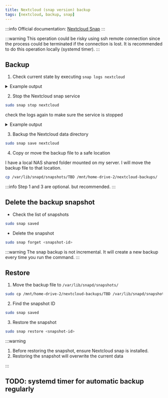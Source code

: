 ```yaml
---
title: Nextcloud (snap version) backup
tags: [nextcloud, backup, snap]
---
```


:::info
Official documentation: [Nextcloud Snap](https://github.com/nextcloud-snap/nextcloud-snap/wiki/Backup-and-Restore)
:::

:::warning
This operation could be risky using ssh remote connection since the process could be terminated if the connection is lost. It is recommended to do this operation locally (systemd timer).
:::

## Backup

1. Check current state by executing `snap logs nextcloud`

<details>
<summary>Example output</summary>

```bash
❯ sudo snap logs nextcloud
2024-08-29T00:00:16Z nextcloud.logrotate[584775]: considering log /var/snap/nextcloud/current/logs/mysql_errors.log
2024-08-29T00:00:16Z nextcloud.logrotate[584775]:   Now: 2024-08-29 00:00
2024-08-29T00:00:16Z nextcloud.logrotate[584775]:   Last rotated at 2024-08-27 00:00
2024-08-29T00:00:16Z nextcloud.logrotate[584775]:   log does not need rotating (log has been rotated at 2024-8-27 0:0, that is not week ago yet)
2024-08-29T00:00:16Z systemd[1]: snap.nextcloud.logrotate.service: Deactivated successfully.
2024-08-29T01:07:00Z nextcloud.renew-certs[599165]: Saving debug log to /var/snap/nextcloud/current/certs/certbot/logs/letsencrypt.log
2024-08-29T01:07:01Z nextcloud.renew-certs[599165]: - - - - - - - - - - - - - - - - - - - - - - - - - - - - - - - - - - - - - - - -
2024-08-29T01:07:01Z nextcloud.renew-certs[599165]: No renewals were attempted.
2024-08-29T01:07:01Z nextcloud.renew-certs[599165]: No hooks were run.
2024-08-29T01:07:01Z nextcloud.renew-certs[599165]: - - - - - - - - - - - - - - - - - - - - - - - - - - - - - - - - - - - - - - - -
```

</details>

2. Stop the Nextcloud snap service

```bash
sudo snap stop nextcloud
```

check the logs again to make sure the service is stopped

<details>
<summary>Example output</summary>

```bash
❯ sudo snap logs nextcloud
2024-08-29T12:29:42Z systemd[1]: Stopped snap.nextcloud.php-fpm.service - Service for snap application nextcloud.php-fpm.
2024-08-29T12:29:42Z systemd[1]: snap.nextcloud.php-fpm.service: Consumed 17h 23min 13.479s CPU time, 28.2G memory peak, 0B memory swap peak.
2024-08-29T12:29:42Z systemd[1]: Stopping snap.nextcloud.redis-server.service - Service for snap application nextcloud.redis-server...
2024-08-29T12:29:42Z systemd[1]: snap.nextcloud.redis-server.service: Deactivated successfully.
2024-08-29T12:29:42Z systemd[1]: Stopped snap.nextcloud.redis-server.service - Service for snap application nextcloud.redis-server.
2024-08-29T12:29:42Z systemd[1]: snap.nextcloud.redis-server.service: Consumed 44min 59.826s CPU time, 18.7M memory peak, 0B memory swap peak.
2024-08-29T12:29:42Z systemd[1]: Stopping snap.nextcloud.renew-certs.service - Service for snap application nextcloud.renew-certs...
2024-08-29T12:29:42Z systemd[1]: snap.nextcloud.renew-certs.service: Deactivated successfully.
2024-08-29T12:29:42Z systemd[1]: Stopped snap.nextcloud.renew-certs.service - Service for snap application nextcloud.renew-certs.
2024-08-29T12:29:42Z systemd[1]: snap.nextcloud.renew-certs.service: Consumed 6.246s CPU time, 75.8M memory peak, 0B memory swap peak.
```

</details>

3. Backup the Nextcloud data directory

```bash
sudo snap save nextcloud
```

4. Copy or move the backup file to a safe location

I have a local NAS shared folder mounted on my server. I will move the backup file to that location.

```bash
cp /var/lib/snapd/snapshots/TBD /mnt/home-drive-2/nextcloud-backups/
```

:::info
Step 1 and 3 are optional. but recommended.
:::

## Delete the backup snapshot

- Check the list of snapshots

```bash
sudo snap saved
```

- Delete the snapshot

```bash
sudo snap forget <snapshot-id>

```

:::warning
The snap backup is not incremental. It will create a new backup every time you run the command.
:::

## Restore

1. Move the backup file to `/var/lib/snapd/snapshots/`

```bash
sudo cp /mnt/home-drive-2/nextcloud-backups/TBD /var/lib/snapd/snapshots/
```

2. Find the snapshot ID

```bash
sudo snap saved
```

3. Restore the snapshot

```bash
sudo snap restore <snapshot-id>
```

:::warning

1. Before restoring the snapshot, ensure Nextcloud snap is installed.
2. Restoring the snapshot will overwrite the current data

:::

## TODO: systemd timer for automatic backup regularly
